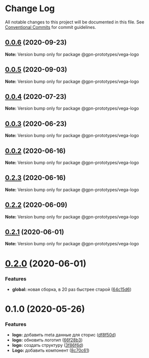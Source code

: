 # Change Log

All notable changes to this project will be documented in this file.
See [Conventional Commits](https://conventionalcommits.org) for commit guidelines.

## [0.0.6](https://github.com/gpn-prototypes/vega-ui/compare/@gpn-prototypes/vega-logo@0.0.5...@gpn-prototypes/vega-logo@0.0.6) (2020-09-23)

**Note:** Version bump only for package @gpn-prototypes/vega-logo





## [0.0.5](https://github.com/gpn-prototypes/vega-ui/compare/@gpn-prototypes/vega-logo@0.0.4...@gpn-prototypes/vega-logo@0.0.5) (2020-09-03)

**Note:** Version bump only for package @gpn-prototypes/vega-logo





## [0.0.4](https://github.com/gpn-prototypes/vega-ui/compare/@gpn-prototypes/vega-logo@0.0.3...@gpn-prototypes/vega-logo@0.0.4) (2020-07-23)

**Note:** Version bump only for package @gpn-prototypes/vega-logo





## [0.0.3](https://github.com/gpn-prototypes/vega-ui/compare/@gpn-prototypes/vega-logo@0.0.2...@gpn-prototypes/vega-logo@0.0.3) (2020-06-23)

**Note:** Version bump only for package @gpn-prototypes/vega-logo





## [0.0.2](https://github.com/gpn-prototypes/vega-ui/compare/@gpn-prototypes/vega-logo@0.2.3...@gpn-prototypes/vega-logo@0.0.2) (2020-06-16)

**Note:** Version bump only for package @gpn-prototypes/vega-logo





## [0.2.3](https://github.com/gpn-prototypes/vega-ui/compare/@gpn-prototypes/vega-logo@0.2.2...@gpn-prototypes/vega-logo@0.2.3) (2020-06-16)

**Note:** Version bump only for package @gpn-prototypes/vega-logo





## [0.2.2](https://github.com/gpn-prototypes/vega-ui/compare/@gpn-prototypes/vega-logo@0.2.1...@gpn-prototypes/vega-logo@0.2.2) (2020-06-09)

**Note:** Version bump only for package @gpn-prototypes/vega-logo





## [0.2.1](https://github.com/gpn-prototypes/vega-ui/compare/@gpn-prototypes/vega-logo@0.2.0...@gpn-prototypes/vega-logo@0.2.1) (2020-06-01)

**Note:** Version bump only for package @gpn-prototypes/vega-logo

# [0.2.0](https://github.com/gpn-prototypes/vega-ui/compare/@gpn-prototypes/vega-logo@0.1.0...@gpn-prototypes/vega-logo@0.2.0) (2020-06-01)

### Features

- **global:** новая сборка, в 20 раз быстрее старой ([64c15d6](https://github.com/gpn-prototypes/vega-ui/commit/64c15d6c8e5934386d2820e120b64bb7ed2391f3))

# 0.1.0 (2020-05-26)

### Features

- **logo:** добавить meta данные для сторис ([df8f50d](https://github.com/gpn-prototypes/vega-ui/commit/df8f50dc721743659e959183b6d8ae47aa25fde6))
- **logo:** обновить логотип ([66f28b3](https://github.com/gpn-prototypes/vega-ui/commit/66f28b32d51797e2baa5dfabe9c907601ac927f4))
- **logo:** создать структуру ([3f86f6d](https://github.com/gpn-prototypes/vega-ui/commit/3f86f6de62a7659d8a60588ee44f2ecf772a019c))
- **Logo:** добавить компонент ([8c70c61](https://github.com/gpn-prototypes/vega-ui/commit/8c70c613af0807d06d8c8563ed2a66b36386701e))
